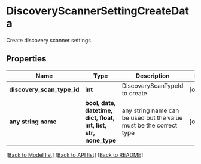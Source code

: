# DiscoveryScannerSettingCreateData

Create discovery scanner settings

## Properties
Name | Type | Description | Notes
------------ | ------------- | ------------- | -------------
**discovery_scan_type_id** | **int** | DiscoveryScanTypeId to create | [optional] 
**any string name** | **bool, date, datetime, dict, float, int, list, str, none_type** | any string name can be used but the value must be the correct type | [optional]

[[Back to Model list]](../README.md#documentation-for-models) [[Back to API list]](../README.md#documentation-for-api-endpoints) [[Back to README]](../README.md)


